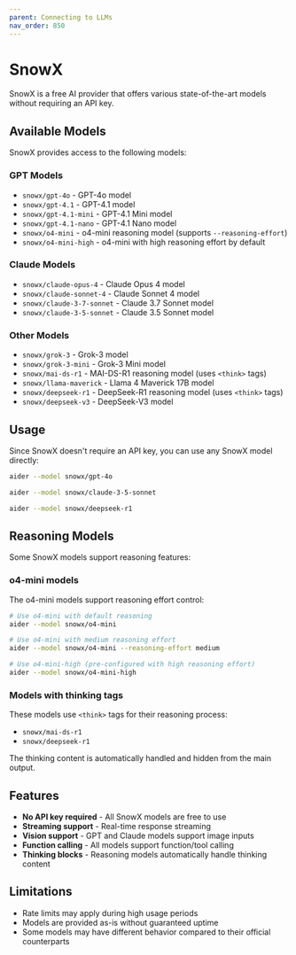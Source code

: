 ```yaml
---
parent: Connecting to LLMs
nav_order: 850
---
```


# SnowX

SnowX is a free AI provider that offers various state-of-the-art models without requiring an API key.

## Available Models

SnowX provides access to the following models:

### GPT Models
- `snowx/gpt-4o` - GPT-4o model
- `snowx/gpt-4.1` - GPT-4.1 model 
- `snowx/gpt-4.1-mini` - GPT-4.1 Mini model
- `snowx/gpt-4.1-nano` - GPT-4.1 Nano model
- `snowx/o4-mini` - o4-mini reasoning model (supports `--reasoning-effort`)
- `snowx/o4-mini-high` - o4-mini with high reasoning effort by default

### Claude Models
- `snowx/claude-opus-4` - Claude Opus 4 model
- `snowx/claude-sonnet-4` - Claude Sonnet 4 model
- `snowx/claude-3-7-sonnet` - Claude 3.7 Sonnet model
- `snowx/claude-3-5-sonnet` - Claude 3.5 Sonnet model

### Other Models
- `snowx/grok-3` - Grok-3 model
- `snowx/grok-3-mini` - Grok-3 Mini model
- `snowx/mai-ds-r1` - MAI-DS-R1 reasoning model (uses `<think>` tags)
- `snowx/llama-maverick` - Llama 4 Maverick 17B model
- `snowx/deepseek-r1` - DeepSeek-R1 reasoning model (uses `<think>` tags)
- `snowx/deepseek-v3` - DeepSeek-V3 model

## Usage

Since SnowX doesn't require an API key, you can use any SnowX model directly:

```bash
aider --model snowx/gpt-4o
```

```bash
aider --model snowx/claude-3-5-sonnet
```

```bash
aider --model snowx/deepseek-r1
```

## Reasoning Models

Some SnowX models support reasoning features:

### o4-mini models
The o4-mini models support reasoning effort control:

```bash
# Use o4-mini with default reasoning
aider --model snowx/o4-mini

# Use o4-mini with medium reasoning effort
aider --model snowx/o4-mini --reasoning-effort medium

# Use o4-mini-high (pre-configured with high reasoning effort)
aider --model snowx/o4-mini-high
```

### Models with thinking tags
These models use `<think>` tags for their reasoning process:
- `snowx/mai-ds-r1`
- `snowx/deepseek-r1`

The thinking content is automatically handled and hidden from the main output.

## Features

- **No API key required** - All SnowX models are free to use
- **Streaming support** - Real-time response streaming
- **Vision support** - GPT and Claude models support image inputs
- **Function calling** - All models support function/tool calling
- **Thinking blocks** - Reasoning models automatically handle thinking content

## Limitations

- Rate limits may apply during high usage periods
- Models are provided as-is without guaranteed uptime
- Some models may have different behavior compared to their official counterparts 